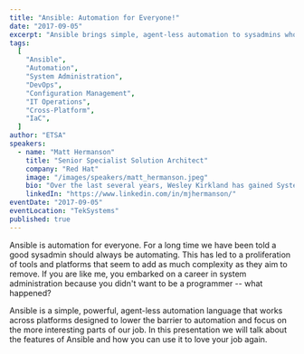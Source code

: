 ```yaml
---
title: "Ansible: Automation for Everyone!"
date: "2017-09-05"
excerpt: "Ansible brings simple, agent-less automation to sysadmins who didn’t sign up to be programmers—making your job easier and more enjoyable."
tags:
  [
    "Ansible",
    "Automation",
    "System Administration",
    "DevOps",
    "Configuration Management",
    "IT Operations",
    "Cross-Platform",
    "IaC",
  ]
author: "ETSA"
speakers:
  - name: "Matt Hermanson"
    title: "Senior Specialist Solution Architect"
    company: "Red Hat"
    image: "/images/speakers/matt_hermanson.jpeg"
    bio: "Over the last several years, Wesley Kirkland has gained Systems Engineering experience consisting of On Premise, Cloud, and scalable automation, primarily using PowerShell to integrate Active Directory environments and Office 365. He currently works at Ministry Brands as a Sr. Systems Engineer working with AWS & Azure."
    linkedIn: "https://www.linkedin.com/in/mjhermanson/"
eventDate: "2017-09-05"
eventLocation: "TekSystems"
published: true
---
```


Ansible is automation for everyone. For a long time we have been told a good sysadmin should always be automating. This has led to a proliferation of tools and platforms that seem to add as much complexity as they aim to remove. If you are like me, you embarked on a career in system administration because you didn't want to be a programmer -- what happened? 

​Ansible is a simple, powerful, agent-less automation language that works across platforms designed to lower the barrier to automation and focus on the more interesting parts of our job. In this presentation we will talk about the features of Ansible and how you can use it to love your job again.

